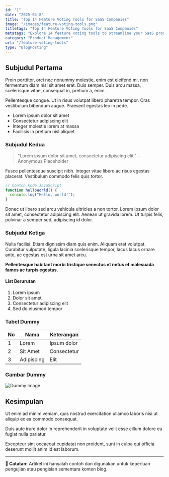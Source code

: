 ```yaml
---
id: "1"
date: "2025-04-8"
title: "Top 14 Feature Voting Tools for SaaS Companies"
image: "/images/feature-voting-tools.png"
titletags: "Top 14 Feature Voting Tools for SaaS Companies"
metatags: "Explore 14 feature voting tools to streamline your SaaS product development. Make data-driven decisions and align with user needs."
category: "Product Management"
url: "/feature-voting-tools"
type: "BlogPosting"
---
```


## Subjudul Pertama

Proin porttitor, orci nec nonummy molestie, enim est eleifend mi, non fermentum diam nisl sit amet erat. Duis semper. Duis arcu massa, scelerisque vitae, consequat in, pretium a, enim.

Pellentesque congue. Ut in risus volutpat libero pharetra tempor. Cras vestibulum bibendum augue. Praesent egestas leo in pede.

- Lorem ipsum dolor sit amet
- Consectetur adipiscing elit
- Integer molestie lorem at massa
- Facilisis in pretium nisl aliquet

### Subjudul Kedua

> "Lorem ipsum dolor sit amet, consectetur adipiscing elit." – Anonymous Placeholder

Fusce pellentesque suscipit nibh. Integer vitae libero ac risus egestas placerat. Vestibulum commodo felis quis tortor.

```js
// Contoh kode JavaScript
function helloWorld() {
  console.log("Hello, world!");
}
```

Donec ut libero sed arcu vehicula ultricies a non tortor. Lorem ipsum dolor sit amet, consectetur adipiscing elit. Aenean ut gravida lorem. Ut turpis felis, pulvinar a semper sed, adipiscing id dolor.

### Subjudul Ketiga

Nulla facilisi. Etiam dignissim diam quis enim. Aliquam erat volutpat. Curabitur vulputate, ligula lacinia scelerisque tempor, lacus lacus ornare ante, ac egestas est urna sit amet arcu.

**Pellentesque habitant morbi tristique senectus et netus et malesuada fames ac turpis egestas.**

#### List Berurutan

1. Lorem ipsum
2. Dolor sit amet
3. Consectetur adipiscing elit
4. Sed do eiusmod tempor

### Tabel Dummy

| No  | Nama       | Keterangan  |
| --- | ---------- | ----------- |
| 1   | Lorem      | Ipsum dolor |
| 2   | Sit Amet   | Consectetur |
| 3   | Adipiscing | Elit        |

### Gambar Dummy

![Dummy Image](https://dummyimage.com/800x400/cccccc/000000&text=Dummy+Image)

## Kesimpulan

Ut enim ad minim veniam, quis nostrud exercitation ullamco laboris nisi ut aliquip ex ea commodo consequat.

Duis aute irure dolor in reprehenderit in voluptate velit esse cillum dolore eu fugiat nulla pariatur.

Excepteur sint occaecat cupidatat non proident, sunt in culpa qui officia deserunt mollit anim id est laborum.

---

**📌 Catatan:** Artikel ini hanyalah contoh dan digunakan untuk keperluan pengujian atau pengisian sementara konten blog.
